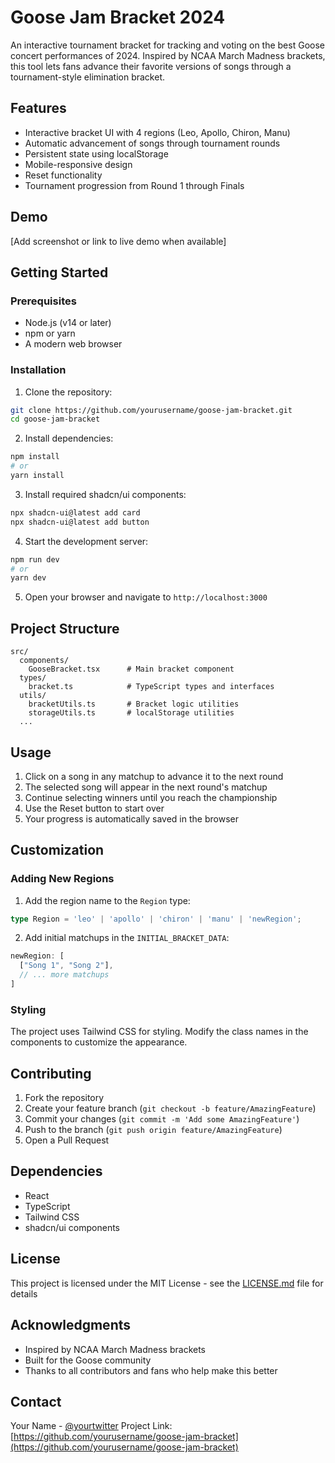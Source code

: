 # Goose Jam Bracket 2024

An interactive tournament bracket for tracking and voting on the best Goose concert performances of 2024. Inspired by NCAA March Madness brackets, this tool lets fans advance their favorite versions of songs through a tournament-style elimination bracket.

## Features

- Interactive bracket UI with 4 regions (Leo, Apollo, Chiron, Manu)
- Automatic advancement of songs through tournament rounds
- Persistent state using localStorage
- Mobile-responsive design
- Reset functionality
- Tournament progression from Round 1 through Finals

## Demo

[Add screenshot or link to live demo when available]

## Getting Started

### Prerequisites

- Node.js (v14 or later)
- npm or yarn
- A modern web browser

### Installation

1. Clone the repository:
```bash
git clone https://github.com/yourusername/goose-jam-bracket.git
cd goose-jam-bracket
```

2. Install dependencies:
```bash
npm install
# or
yarn install
```

3. Install required shadcn/ui components:
```bash
npx shadcn-ui@latest add card
npx shadcn-ui@latest add button
```

4. Start the development server:
```bash
npm run dev
# or
yarn dev
```

5. Open your browser and navigate to `http://localhost:3000`

## Project Structure

```
src/
  components/
    GooseBracket.tsx      # Main bracket component
  types/
    bracket.ts            # TypeScript types and interfaces
  utils/
    bracketUtils.ts       # Bracket logic utilities
    storageUtils.ts       # localStorage utilities
  ...
```

## Usage

1. Click on a song in any matchup to advance it to the next round
2. The selected song will appear in the next round's matchup
3. Continue selecting winners until you reach the championship
4. Use the Reset button to start over
5. Your progress is automatically saved in the browser

## Customization

### Adding New Regions

1. Add the region name to the `Region` type:
```typescript
type Region = 'leo' | 'apollo' | 'chiron' | 'manu' | 'newRegion';
```

2. Add initial matchups in the `INITIAL_BRACKET_DATA`:
```typescript
newRegion: [
  ["Song 1", "Song 2"],
  // ... more matchups
]
```

### Styling

The project uses Tailwind CSS for styling. Modify the class names in the components to customize the appearance.

## Contributing

1. Fork the repository
2. Create your feature branch (`git checkout -b feature/AmazingFeature`)
3. Commit your changes (`git commit -m 'Add some AmazingFeature'`)
4. Push to the branch (`git push origin feature/AmazingFeature`)
5. Open a Pull Request

## Dependencies

- React
- TypeScript
- Tailwind CSS
- shadcn/ui components

## License

This project is licensed under the MIT License - see the [LICENSE.md](LICENSE.md) file for details

## Acknowledgments

- Inspired by NCAA March Madness brackets
- Built for the Goose community
- Thanks to all contributors and fans who help make this better

## Contact

Your Name - [@yourtwitter](https://twitter.com/yourtwitter)
Project Link: [https://github.com/yourusername/goose-jam-bracket](https://github.com/yourusername/goose-jam-bracket)